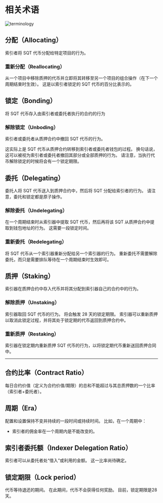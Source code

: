 # 相关术语

![terminology
](/assets/img/terminology.png
)

## **分配（Allocating）**

索引者将 SQT 代币分配给特定项目的行为。

### **重新分配（Reallocating）**

从一个项目中移除质押的代币并立即将其转移至另一个项目的组合操作（在下一个周期结束时生效）。 这是以索引者锁定的 SQT 代币的百分比表示的。

## **锁定（Bonding）**

将 SQT 代币存入由索引者或委托者执行的合约的行为

### **解除锁定（Unboding）**

索引者或委托者从质押合约中撤回 SQT 代币的行为。

这实际上是 SQT 代币从质押合约转移到索引者或委托者钱包的过程。 换句话说，这可以被视为索引者或委托者撤回其部分或全部质押的行为。 请注意，当执行代币解除锁定的时候将会有一个锁定期限。

## **委托（Delegating）**

委托人将 SQT 代币送入到质押合约中，然后将 SQT 分配给索引者的行为。 请注意，委托和锁定都是原子操作。

### **解除委托（Undelegating）**

在一个周期结束时从索引器中提取 SQT 代币，然后再将该 SQT 从质押合约中提取到钱包地址的行为。 这需要一段锁定时间。

### **重新委托（Redelegating）**

将 SQT 代币从一个索引器重新分配给另一个索引器的行为。 重新委托不需要解除委托，而只是需要排队等待在一个周期结束时生效即可。

## **质押（Staking）**

索引器在质押合约中存入代币并将其分配到索引器自己的合约中的行为。

### **解除质押（Unstaking）**

索引器取回 SQT 代币的行为。 将会触发 28 天的锁定期限。 索引器可以重新质押以取消此锁定过程，并将其处于锁定期的代币返回到质押合约中。

### **重新质押（Restaking）**

索引器在锁定期内重新质押 SQT 代币的行为，以将锁定期代币重新送回质押合同中。

---

## **合约比率（Contract Ratio）**

每日合约价值（定义为合约价值/期限）的总和不能超过与其总质押数的一个比率（索引者+委托者）。

## **周期（Era）**

配置和设置保持不变并持续的一段时间或持续时间。 比如，在一个周期中：

- 索引者的佣金率在一个周期内是不能改变的。

## **索引者委托额（Indexer Delegation Ratio）**

索引者可以从委托者处“借入”或利用的金额。 这一比率尚待确定。

## **锁定期限（Lock period）**

代币等待退还的期间。 在此期间，代币不会获得任何奖励。 目前，锁定期限是28天。
